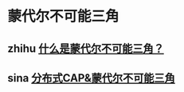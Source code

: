 # 蒙代尔不可能三角

## zhihu [什么是蒙代尔不可能三角？](https://www.zhihu.com/question/390881054/answer/1182888937)



## sina [分布式CAP&蒙代尔不可能三角](http://blog.sina.com.cn/s/blog_5459f60d010119k9.html)

